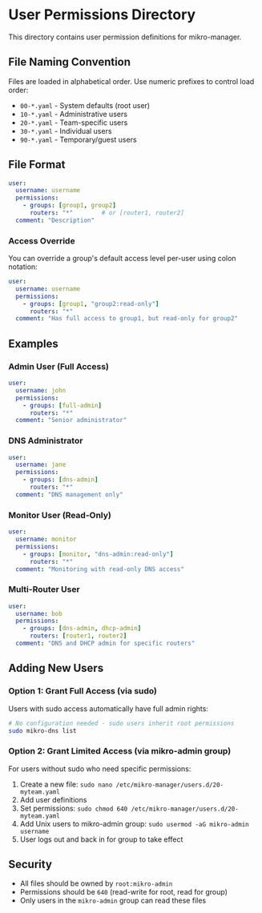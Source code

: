 # User Permissions Directory

This directory contains user permission definitions for mikro-manager.

## File Naming Convention

Files are loaded in alphabetical order. Use numeric prefixes to control load order:

- `00-*.yaml` - System defaults (root user)
- `10-*.yaml` - Administrative users
- `20-*.yaml` - Team-specific users
- `30-*.yaml` - Individual users
- `90-*.yaml` - Temporary/guest users

## File Format

```yaml
user:
  username: username
  permissions:
    - groups: [group1, group2]
      routers: "*"        # or [router1, router2]
  comment: "Description"
```

### Access Override

You can override a group's default access level per-user using colon notation:

```yaml
user:
  username: username
  permissions:
    - groups: [group1, "group2:read-only"]
      routers: "*"
  comment: "Has full access to group1, but read-only for group2"
```

## Examples

### Admin User (Full Access)
```yaml
user:
  username: john
  permissions:
    - groups: [full-admin]
      routers: "*"
  comment: "Senior administrator"
```

### DNS Administrator
```yaml
user:
  username: jane
  permissions:
    - groups: [dns-admin]
      routers: "*"
  comment: "DNS management only"
```

### Monitor User (Read-Only)
```yaml
user:
  username: monitor
  permissions:
    - groups: [monitor, "dns-admin:read-only"]
      routers: "*"
  comment: "Monitoring with read-only DNS access"
```

### Multi-Router User
```yaml
user:
  username: bob
  permissions:
    - groups: [dns-admin, dhcp-admin]
      routers: [router1, router2]
  comment: "DNS and DHCP admin for specific routers"
```

## Adding New Users

### Option 1: Grant Full Access (via sudo)
Users with sudo access automatically have full admin rights:
```bash
# No configuration needed - sudo users inherit root permissions
sudo mikro-dns list
```

### Option 2: Grant Limited Access (via mikro-admin group)
For users without sudo who need specific permissions:

1. Create a new file: `sudo nano /etc/mikro-manager/users.d/20-myteam.yaml`
2. Add user definitions
3. Set permissions: `sudo chmod 640 /etc/mikro-manager/users.d/20-myteam.yaml`
4. Add Unix users to mikro-admin group: `sudo usermod -aG mikro-admin username`
5. User logs out and back in for group to take effect

## Security

- All files should be owned by `root:mikro-admin`
- Permissions should be `640` (read-write for root, read for group)
- Only users in the `mikro-admin` group can read these files
